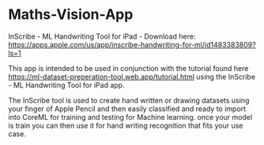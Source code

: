 # Maths-Vision-App

InScribe - ML Handwriting Tool for iPad - Download here: https://apps.apple.com/us/app/inscribe-handwriting-for-ml/id1483383809?ls=1

This app is intended to be used in conjunction with the tutorial found here https://ml-dataset-preperation-tool.web.app/tutorial.html using the InScribe - ML Handwriting Tool for iPad app.

The InScribe tool is used to create hand written or drawing datasets using your finger of Apple Pencil and then easily classified and ready to import into CoreML for training and testing for Machine learning. once your model is train you can then use it for hand writing recognition that fits your use case.
